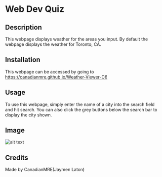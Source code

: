 # Web Dev Quiz

## Description

This webpage displays weather for the areas you input. By default the webpage displays the weather for Toronto, CA.

## Installation

This webpage can be accessed by going to https://canadianmre.github.io/Weather-Viewer-C6

## Usage

To use this webpage, simply enter the name of a city into the search field and hit search. You can also click the grey buttons below the search bar to display the city shown.

## Image
![alt text](./Assets/images/SiteImage.PNG)

## Credits

Made by CanadianMRE(Jaymen Laton)
